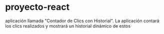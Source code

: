 # proyecto-react
aplicación llamada "Contador de Clics con Historial". La aplicación contará los clics realizados y mostrará un historial dinámico de estos
